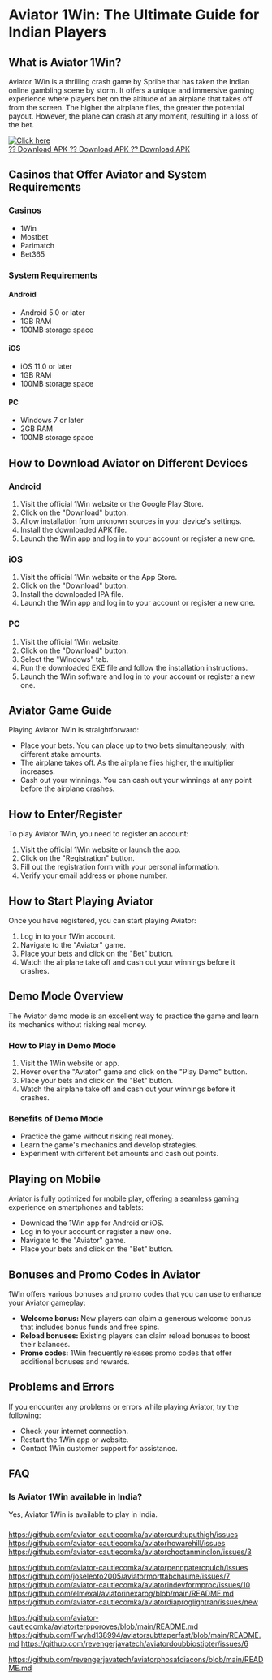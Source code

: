 # Aviator 1Win: The Ultimate Guide for Indian Players

## What is Aviator 1Win?

Aviator 1Win is a thrilling crash game by Spribe that has taken the
Indian online gambling scene by storm. It offers a unique and immersive
gaming experience where players bet on the altitude of an airplane that
takes off from the screen. The higher the airplane flies, the greater
the potential payout. However, the plane can crash at any moment,
resulting in a loss of the bet.

[![Click
here](https://readscoops.com/wp-content/uploads/2023/03/Readscoop-aviator-1-1.jpg)](https://traff.sbs/deff)\
[?? Download APK ?? Download APK ?? Download
APK](https://traff.sbs/deff)

## Casinos that Offer Aviator and System Requirements

### Casinos

-   1Win
-   Mostbet
-   Parimatch
-   Bet365

### System Requirements

#### Android

-   Android 5.0 or later
-   1GB RAM
-   100MB storage space

#### iOS

-   iOS 11.0 or later
-   1GB RAM
-   100MB storage space

#### PC

-   Windows 7 or later
-   2GB RAM
-   100MB storage space

## How to Download Aviator on Different Devices

### Android

1.  Visit the official 1Win website or the Google Play Store.
2.  Click on the "Download" button.
3.  Allow installation from unknown sources in your device\'s settings.
4.  Install the downloaded APK file.
5.  Launch the 1Win app and log in to your account or register a new
    one.

### iOS

1.  Visit the official 1Win website or the App Store.
2.  Click on the "Download" button.
3.  Install the downloaded IPA file.
4.  Launch the 1Win app and log in to your account or register a new
    one.

### PC

1.  Visit the official 1Win website.
2.  Click on the "Download" button.
3.  Select the "Windows" tab.
4.  Run the downloaded EXE file and follow the installation
    instructions.
5.  Launch the 1Win software and log in to your account or register a
    new one.

## Aviator Game Guide

Playing Aviator 1Win is straightforward:

-   Place your bets. You can place up to two bets simultaneously, with
    different stake amounts.
-   The airplane takes off. As the airplane flies higher, the multiplier
    increases.
-   Cash out your winnings. You can cash out your winnings at any point
    before the airplane crashes.

## How to Enter/Register

To play Aviator 1Win, you need to register an account:

1.  Visit the official 1Win website or launch the app.
2.  Click on the "Registration" button.
3.  Fill out the registration form with your personal information.
4.  Verify your email address or phone number.

## How to Start Playing Aviator

Once you have registered, you can start playing Aviator:

1.  Log in to your 1Win account.
2.  Navigate to the "Aviator" game.
3.  Place your bets and click on the "Bet" button.
4.  Watch the airplane take off and cash out your winnings before it
    crashes.

## Demo Mode Overview

The Aviator demo mode is an excellent way to practice the game and learn
its mechanics without risking real money.

### How to Play in Demo Mode

1.  Visit the 1Win website or app.
2.  Hover over the "Aviator" game and click on the "Play
    Demo" button.
3.  Place your bets and click on the "Bet" button.
4.  Watch the airplane take off and cash out your winnings before it
    crashes.

### Benefits of Demo Mode

-   Practice the game without risking real money.
-   Learn the game\'s mechanics and develop strategies.
-   Experiment with different bet amounts and cash out points.

## Playing on Mobile

Aviator is fully optimized for mobile play, offering a seamless gaming
experience on smartphones and tablets:

-   Download the 1Win app for Android or iOS.
-   Log in to your account or register a new one.
-   Navigate to the "Aviator" game.
-   Place your bets and click on the "Bet" button.

## Bonuses and Promo Codes in Aviator

1Win offers various bonuses and promo codes that you can use to enhance
your Aviator gameplay:

-   **Welcome bonus:** New players can claim a generous welcome bonus
    that includes bonus funds and free spins.
-   **Reload bonuses:** Existing players can claim reload bonuses to
    boost their balances.
-   **Promo codes:** 1Win frequently releases promo codes that offer
    additional bonuses and rewards.

## Problems and Errors

If you encounter any problems or errors while playing Aviator, try the
following:

-   Check your internet connection.
-   Restart the 1Win app or website.
-   Contact 1Win customer support for assistance.

## FAQ

### Is Aviator 1Win available in India?

Yes, Aviator 1Win is available to play in India.

### 

https://github.com/aviator-cautiecomka/aviatorcurdtuputhigh/issues
https://github.com/aviator-cautiecomka/aviatorhowarehill/issues
https://github.com/aviator-cautiecomka/aviatorchootanminclon/issues/3

https://github.com/aviator-cautiecomka/aviatorpennpatercpulch/issues
https://github.com/joseleoto2005/aviatormorttabchaume/issues/7
https://github.com/aviator-cautiecomka/aviatorindevformproc/issues/10
https://github.com/elmexal/aviatorinexarog/blob/main/README.md
https://github.com/aviator-cautiecomka/aviatordiaproglightran/issues/new

https://github.com/aviator-cautiecomka/aviatorterpporoves/blob/main/README.md
https://github.com/Fwyhd138994/aviatorsubttaperfast/blob/main/README.md
https://github.com/revengerjavatech/aviatordoubbiostipter/issues/6

https://github.com/revengerjavatech/aviatorphosafdiacons/blob/main/README.md
